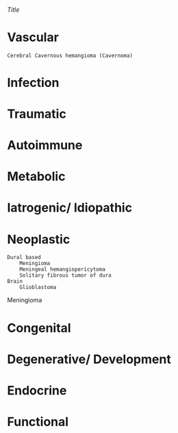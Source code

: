###### Title

# Vascular 
    Cerebral Cavernous hemangioma (Cavernoma)

# Infection

# Traumatic

# Autoimmune
    
# Metabolic

# Iatrogenic/ Idiopathic 

# Neoplastic
    Dural based
        Meningioma
        Meningeal hemangiopericytoma
        Solitary fibrous tumor of dura
    Brain
        Glioblastoma

Meningioma

# Congenital

# Degenerative/ Development 

# Endocrine

# Functional